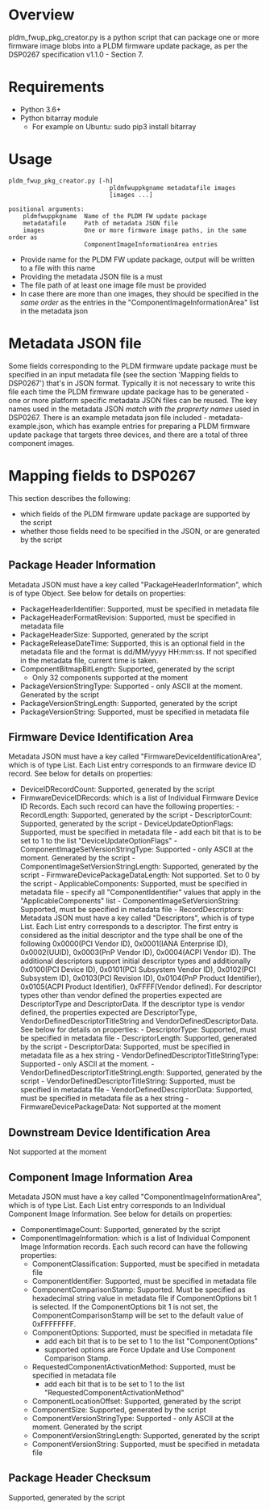 # Overview

pldm_fwup_pkg_creator.py is a python script that can package one or more
firmware image blobs into a PLDM firmware update package, as per the DSP0267
specification v1.1.0 - Section 7.

# Requirements

- Python 3.6+
- Python bitarray module
  - For example on Ubuntu: sudo pip3 install bitarray

# Usage

    pldm_fwup_pkg_creator.py [-h]
                                pldmfwuppkgname metadatafile images
                                [images ...]

    positional arguments:
        pldmfwuppkgname  Name of the PLDM FW update package
        metadatafile     Path of metadata JSON file
        images           One or more firmware image paths, in the same order as
                         ComponentImageInformationArea entries

- Provide name for the PLDM FW update package, output will be written to a file
  with this name
- Providing the metadata JSON file is a must
- The file path of at least one image file must be provided
- In case there are more than one images, they should be specified in the _same
  order_ as the entries in the "ComponentImageInformationArea" list in the
  metadata json

# Metadata JSON file

Some fields corresponding to the PLDM firmware update package must be specified
in an input metadata file (see the section 'Mapping fields to DSP0267') that's
in JSON format. Typically it is not necessary to write this file each time the
PLDM firmware update package has to be generated - one or more platform specific
metadata JSON files can be reused. The key names used in the metadata JSON
_match with the proprerty names_ used in DSP0267. There is an example metadata
json file included - metadata-example.json, which has example entries for
preparing a PLDM firmware update package that targets three devices, and there
are a total of three component images.

# Mapping fields to DSP0267

This section describes the following:

- which fields of the PLDM firmware update package are supported by the script
- whether those fields need to be specified in the JSON, or are generated by the
  script

## Package Header Information

Metadata JSON must have a key called "PackageHeaderInformation", which is of
type Object. See below for details on properties:

- PackageHeaderIdentifier: Supported, must be specified in metadata file
- PackageHeaderFormatRevision: Supported, must be specified in metadata file
- PackageHeaderSize: Supported, generated by the script
- PackageReleaseDateTime: Supported, this is an optional field in the metadata
  file and the format is dd/MM/yyyy HH:mm:ss. If not specified in the metadata
  file, current time is taken.
- ComponentBitmapBitLength: Supported, generated by the script
  - Only 32 components supported at the moment
- PackageVersionStringType: Supported - only ASCII at the moment. Generated by
  the script
- PackageVersionStringLength: Supported, generated by the script
- PackageVersionString: Supported, must be specified in metadata file

## Firmware Device Identification Area

Metadata JSON must have a key called "FirmwareDeviceIdentificationArea", which
is of type List. Each List entry corresponds to an firmware device ID record.
See below for details on properties:

- DeviceIDRecordCount: Supported, generated by the script
- FirmwareDeviceIDRecords: which is a list of Individual Firmware Device ID
  Records. Each such record can have the following properties: - RecordLength:
  Supported, generated by the script - DescriptorCount: Supported, generated by
  the script - DeviceUpdateOptionFlags: Supported, must be specified in metadata
  file - add each bit that is to be set to 1 to the list
  "DeviceUpdateOptionFlags" - ComponentImageSetVersionStringType: Supported -
  only ASCII at the moment. Generated by the script -
  ComponentImageSetVersionStringLength: Supported, generated by the script -
  FirmwareDevicePackageDataLength: Not supported. Set to 0 by the script -
  ApplicableComponents: Supported, must be specified in metadata file - specify
  all "ComponentIdentifier" values that apply in the "ApplicableComponents"
  list - ComponentImageSetVersionString: Supported, must be specified in
  metadata file - RecordDescriptors: Metadata JSON must have a key called
  "Descriptors", which is of type List. Each List entry corresponds to a
  descriptor. The first entry is considered as the initial descriptor and the
  type shall be one of the following 0x0000(PCI Vendor ID), 0x0001(IANA
  Enterprise ID), 0x0002(UUID), 0x0003(PnP Vendor ID), 0x0004(ACPI Vendor ID).
  The additional descriptors support initial descriptor types and additionally
  0x0100(PCI Device ID), 0x0101(PCI Subsystem Vendor ID), 0x0102(PCI Subsystem
  ID), 0x0103(PCI Revision ID), 0x0104(PnP Product Identifier), 0x0105(ACPI
  Product Identifier), 0xFFFF(Vendor defined). For descriptor types other than
  vendor defined the properties expected are DescriptorType and DescriptorData.
  If the descriptor type is vendor defined, the properties expected are
  DescriptorType, VendorDefinedDescriptorTitleString and
  VendorDefinedDescriptorData. See below for details on properties: -
  DescriptorType: Supported, must be specified in metadata file -
  DescriptorLength: Supported, generated by the script - DescriptorData:
  Supported, must be specified in metadata file as a hex string -
  VendorDefinedDescriptorTitleStringType: Supported - only ASCII at the
  moment. - VendorDefinedDescriptorTitleStringLength: Supported, generated by
  the script - VendorDefinedDescriptorTitleString: Supported, must be specified
  in metadata file - VendorDefinedDescriptorData: Supported, must be specified
  in metadata file as a hex string - FirmwareDevicePackageData: Not supported at
  the moment

## Downstream Device Identification Area

Not supported at the moment

## Component Image Information Area

Metadata JSON must have a key called "ComponentImageInformationArea", which is
of type List. Each List entry corresponds to an Individual Component Image
Information. See below for details on properties:

- ComponentImageCount: Supported, generated by the script
- ComponentImageInformation: which is a list of Individual Component Image
  Information records. Each such record can have the following properties:
  - ComponentClassification: Supported, must be specified in metadata file
  - ComponentIdentifier: Supported, must be specified in metadata file
  - ComponentComparisonStamp: Supported. Must be specified as hexadecimal string
    value in metadata file if ComponentOptions bit 1 is selected. If the
    ComponentOptions bit 1 is not set, the ComponentComparisonStamp will be set
    to the default value of 0xFFFFFFFF.
  - ComponentOptions: Supported, must be specified in metadata file
    - add each bit that is to be set to 1 to the list "ComponentOptions"
    - supported options are Force Update and Use Component Comparison Stamp.
  - RequestedComponentActivationMethod: Supported, must be specified in metadata
    file
    - add each bit that is to be set to 1 to the list
      "RequestedComponentActivationMethod"
  - ComponentLocationOffset: Supported, generated by the script
  - ComponentSize: Supported, generated by the script
  - ComponentVersionStringType: Supported - only ASCII at the moment. Generated
    by the script
  - ComponentVersionStringLength: Supported, generated by the script
  - ComponentVersionString: Supported, must be specified in metadata file

## Package Header Checksum

Supported, generated by the script
